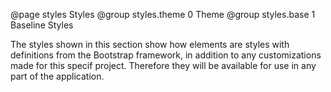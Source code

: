 @page styles Styles
@group styles.theme 0 Theme
@group styles.base 1 Baseline Styles

The styles shown in this section show how elements are styles with definitions from the Bootstrap framework, in addition to any customizations made for this specif project. Therefore they will be available for use in any part of the application.

